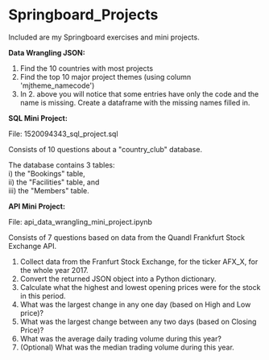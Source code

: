 # Springboard_Projects

Included are my Springboard exercises and mini projects. 



**Data Wrangling JSON:**
1. Find the 10 countries with most projects
2. Find the top 10 major project themes (using column 'mjtheme_namecode')
3. In 2. above you will notice that some entries have only the code and the name is missing. Create a dataframe with the missing names filled in.

**SQL Mini Project:**  

File: 1520094343_sql_project.sql  

Consists of 10 questions about a "country_club" database.     

The database contains 3 tables:  
    i) the "Bookings" table,  
    ii) the "Facilities" table, and  
    iii) the "Members" table.  

**API Mini Project:**  
  
File: api_data_wrangling_mini_project.ipynb

Consists of 7 questions based on data from the Quandl Frankfurt Stock Exchange API. 

1. Collect data from the Franfurt Stock Exchange, for the ticker AFX_X, for the whole year 2017.
2. Convert the returned JSON object into a Python dictionary.
3. Calculate what the highest and lowest opening prices were for the stock in this period.
4. What was the largest change in any one day (based on High and Low price)?
5. What was the largest change between any two days (based on Closing Price)?
6. What was the average daily trading volume during this year?
7. (Optional) What was the median trading volume during this year.
